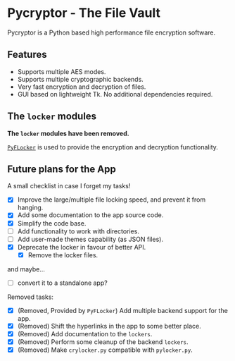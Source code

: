 # Pycryptor - The File Vault

Pycryptor is a Python based high performance file encryption software.

## Features

 - Supports multiple AES modes.
 - Supports multiple cryptographic backends.
 - Very fast encryption and decryption of files.
 - GUI based on lightweight Tk. No additional dependencies required.

## The `locker` modules

**The `locker` modules have been removed.**

[`PyFLocker`](https://github.com/arunanshub/pyflocker) is used to provide the encryption and decryption functionality.

## Future plans for the App

A small checklist in case I forget my tasks!

- [x] Improve the large/multiple file locking speed, and prevent it from hanging.
- [x] Add some documentation to the app source code.
- [x] Simplify the code base.
- [ ] Add functionality to work with directories.
- [ ] Add user-made themes capability (as JSON files).
- [x] Deprecate the locker in favour of better API.
  - [x] Remove the locker files.

and maybe...

- [ ] convert it to a standalone app?

Removed tasks:

- [x] (Removed, Provided by `PyFLocker`) Add multiple backend support for the app.
- [x] (Removed) Shift the hyperlinks in the app to some better place.
- [x] (Removed) Add documentation to the `lockers`.
- [x] (Removed) Perform some cleanup of the backend `lockers`.
- [x] (Removed) Make `crylocker.py` compatible with `pylocker.py`.
